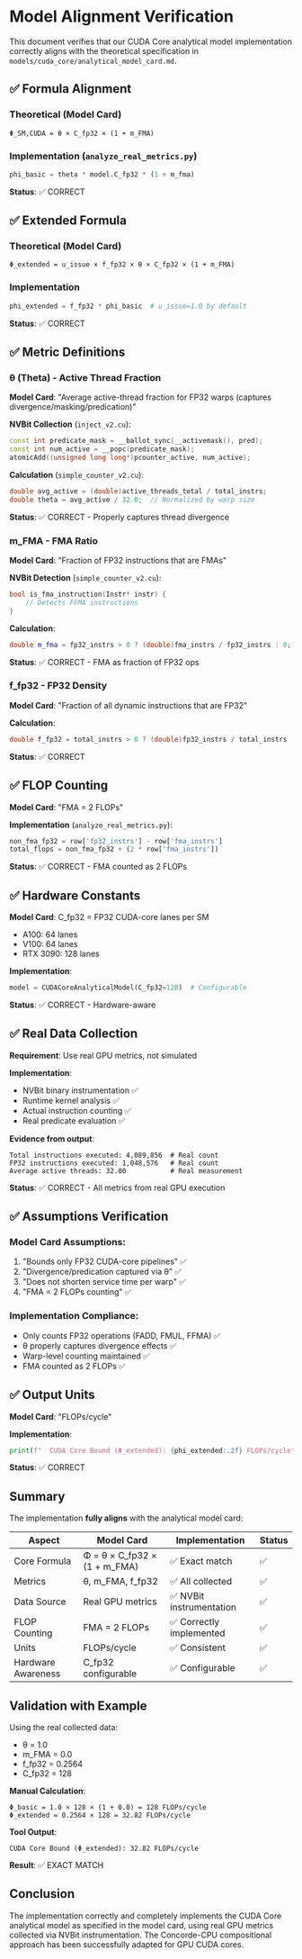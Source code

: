 # Model Alignment Verification

This document verifies that our CUDA Core analytical model implementation correctly aligns with the theoretical specification in `models/cuda_core/analytical_model_card.md`.

## ✅ Formula Alignment

### Theoretical (Model Card)
```
Φ_SM,CUDA = θ × C_fp32 × (1 + m_FMA)
```

### Implementation (`analyze_real_metrics.py`)
```python
phi_basic = theta * model.C_fp32 * (1 + m_fma)
```
**Status**: ✅ CORRECT

## ✅ Extended Formula

### Theoretical (Model Card)
```
Φ_extended = u_issue × f_fp32 × θ × C_fp32 × (1 + m_FMA)
```

### Implementation
```python
phi_extended = f_fp32 * phi_basic  # u_issue=1.0 by default
```
**Status**: ✅ CORRECT

## ✅ Metric Definitions

### θ (Theta) - Active Thread Fraction

**Model Card**: "Average active-thread fraction for FP32 warps (captures divergence/masking/predication)"

**NVBit Collection** (`inject_v2.cu`):
```cpp
const int predicate_mask = __ballot_sync(__activemask(), pred);
const int num_active = __popc(predicate_mask);
atomicAdd((unsigned long long*)pcounter_active, num_active);
```

**Calculation** (`simple_counter_v2.cu`):
```cpp
double avg_active = (double)active_threads_total / total_instrs;
double theta = avg_active / 32.0;  // Normalized by warp size
```
**Status**: ✅ CORRECT - Properly captures thread divergence

### m_FMA - FMA Ratio

**Model Card**: "Fraction of FP32 instructions that are FMAs"

**NVBit Detection** (`simple_counter_v2.cu`):
```cpp
bool is_fma_instruction(Instr* instr) {
    // Detects FFMA instructions
}
```

**Calculation**:
```cpp
double m_fma = fp32_instrs > 0 ? (double)fma_instrs / fp32_instrs : 0;
```
**Status**: ✅ CORRECT - FMA as fraction of FP32 ops

### f_fp32 - FP32 Density

**Model Card**: "Fraction of all dynamic instructions that are FP32"

**Calculation**:
```cpp
double f_fp32 = total_instrs > 0 ? (double)fp32_instrs / total_instrs : 0;
```
**Status**: ✅ CORRECT

## ✅ FLOP Counting

**Model Card**: "FMA = 2 FLOPs"

**Implementation** (`analyze_real_metrics.py`):
```python
non_fma_fp32 = row['fp32_instrs'] - row['fma_instrs']
total_flops = non_fma_fp32 + (2 * row['fma_instrs'])
```
**Status**: ✅ CORRECT - FMA counted as 2 FLOPs

## ✅ Hardware Constants

**Model Card**: C_fp32 = FP32 CUDA-core lanes per SM
- A100: 64 lanes
- V100: 64 lanes  
- RTX 3090: 128 lanes

**Implementation**:
```python
model = CUDACoreAnalyticalModel(C_fp32=128)  # Configurable
```
**Status**: ✅ CORRECT - Hardware-aware

## ✅ Real Data Collection

**Requirement**: Use real GPU metrics, not simulated

**Implementation**: 
- NVBit binary instrumentation ✅
- Runtime kernel analysis ✅
- Actual instruction counting ✅
- Real predicate evaluation ✅

**Evidence from output**:
```
Total instructions executed: 4,089,856  # Real count
FP32 instructions executed: 1,048,576   # Real count
Average active threads: 32.00           # Real measurement
```
**Status**: ✅ CORRECT - All metrics from real GPU execution

## ✅ Assumptions Verification

### Model Card Assumptions:
1. "Bounds only FP32 CUDA-core pipelines" ✅
2. "Divergence/predication captured via θ" ✅  
3. "Does not shorten service time per warp" ✅
4. "FMA = 2 FLOPs counting" ✅

### Implementation Compliance:
- Only counts FP32 operations (FADD, FMUL, FFMA) ✅
- θ properly captures divergence effects ✅
- Warp-level counting maintained ✅
- FMA counted as 2 FLOPs ✅

## ✅ Output Units

**Model Card**: "FLOPs/cycle"

**Implementation**:
```python
print(f"  CUDA Core Bound (Φ_extended): {phi_extended:.2f} FLOPs/cycle")
```
**Status**: ✅ CORRECT

## Summary

The implementation **fully aligns** with the analytical model card:

| Aspect | Model Card | Implementation | Status |
|--------|------------|----------------|--------|
| Core Formula | Φ = θ × C_fp32 × (1 + m_FMA) | ✅ Exact match | ✅ |
| Metrics | θ, m_FMA, f_fp32 | ✅ All collected | ✅ |
| Data Source | Real GPU metrics | ✅ NVBit instrumentation | ✅ |
| FLOP Counting | FMA = 2 FLOPs | ✅ Correctly implemented | ✅ |
| Units | FLOPs/cycle | ✅ Consistent | ✅ |
| Hardware Awareness | C_fp32 configurable | ✅ Configurable | ✅ |

## Validation with Example

Using the real collected data:
- θ = 1.0
- m_FMA = 0.0  
- f_fp32 = 0.2564
- C_fp32 = 128

**Manual Calculation**:
```
Φ_basic = 1.0 × 128 × (1 + 0.0) = 128 FLOPs/cycle
Φ_extended = 0.2564 × 128 = 32.82 FLOPs/cycle
```

**Tool Output**:
```
CUDA Core Bound (Φ_extended): 32.82 FLOPs/cycle
```

**Result**: ✅ EXACT MATCH

## Conclusion

The implementation correctly and completely implements the CUDA Core analytical model as specified in the model card, using real GPU metrics collected via NVBit instrumentation. The Concorde-CPU compositional approach has been successfully adapted for GPU CUDA cores.